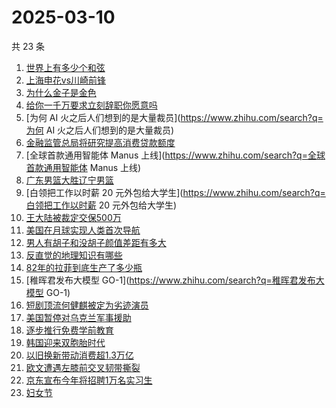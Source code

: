 # 2025-03-10

共 23 条

<!-- BEGIN ZHIHUSEARCH -->
<!-- 最后更新时间 Mon Mar 10 2025 21:23:19 GMT+0800 (China Standard Time) -->
1. [世界上有多少个和弦](https://www.zhihu.com/search?q=世界上有多少个和弦)
1. [上海申花vs川崎前锋](https://www.zhihu.com/search?q=上海申花vs川崎前锋)
1. [为什么金子是金色](https://www.zhihu.com/search?q=为什么金子是金色)
1. [给你一千万要求立刻辞职你愿意吗](https://www.zhihu.com/search?q=给你一千万要求立刻辞职你愿意吗)
1. [为何 AI 火之后人们想到的是大量裁员](https://www.zhihu.com/search?q=为何 AI 火之后人们想到的是大量裁员)
1. [金融监管总局将研究提高消费贷款额度](https://www.zhihu.com/search?q=金融监管总局将研究提高消费贷款额度)
1. [全球首款通用智能体 Manus 上线](https://www.zhihu.com/search?q=全球首款通用智能体 Manus 上线)
1. [广东男篮大胜辽宁男篮](https://www.zhihu.com/search?q=广东男篮大胜辽宁男篮)
1. [白领把工作以时薪 20 元外包给大学生](https://www.zhihu.com/search?q=白领把工作以时薪 20 元外包给大学生)
1. [王大陆被裁定交保500万](https://www.zhihu.com/search?q=王大陆被裁定交保500万)
1. [美国在月球实现人类首次导航](https://www.zhihu.com/search?q=美国在月球实现人类首次导航)
1. [男人有胡子和没胡子颜值差距有多大](https://www.zhihu.com/search?q=男人有胡子和没胡子颜值差距有多大)
1. [反直觉的地理知识有哪些](https://www.zhihu.com/search?q=反直觉的地理知识有哪些)
1. [82年的拉菲到底生产了多少瓶](https://www.zhihu.com/search?q=82年的拉菲到底生产了多少瓶)
1. [稚晖君发布大模型 GO-1](https://www.zhihu.com/search?q=稚晖君发布大模型 GO-1)
1. [短剧顶流何健麒被定为劣迹演员](https://www.zhihu.com/search?q=短剧顶流何健麒被定为劣迹演员)
1. [美国暂停对乌克兰军事援助](https://www.zhihu.com/search?q=美国暂停对乌克兰军事援助)
1. [逐步推行免费学前教育](https://www.zhihu.com/search?q=逐步推行免费学前教育)
1. [韩国迎来双胞胎时代](https://www.zhihu.com/search?q=韩国迎来双胞胎时代)
1. [以旧换新带动消费超1.3万亿](https://www.zhihu.com/search?q=以旧换新带动消费超1.3万亿)
1. [欧文遭遇左膝前交叉韧带撕裂](https://www.zhihu.com/search?q=欧文遭遇左膝前交叉韧带撕裂)
1. [京东宣布今年将招聘1万名实习生](https://www.zhihu.com/search?q=京东宣布今年将招聘1万名实习生)
1. [妇女节](https://www.zhihu.com/search?q=妇女节)
<!-- END ZHIHUSEARCH -->
